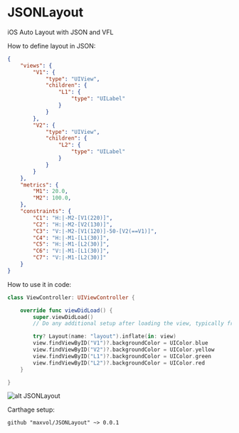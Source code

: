 # JSONLayout
iOS Auto Layout with JSON and VFL

How to define layout in JSON:
```json
{
    "views": {
        "V1": {
            "type": "UIView",
            "children": {
                "L1": {
                    "type": "UILabel"
                }
            }
        },
        "V2": {
            "type": "UIView",
            "children": {
                "L2": {
                    "type": "UILabel"
                }
            }
        }
    },
    "metrics": {
        "M1": 20.0,
        "M2": 100.0,
    },
    "constraints": {
        "C1": "H:|-M2-[V1(220)]",
        "C2": "H:|-M2-[V2(130)]",
        "C3": "V:|-M2-[V1(120)]-50-[V2(==V1)]",
        "C4": "H:|-M1-[L1(30)]",
        "C5": "H:|-M1-[L2(30)]",
        "C6": "V:|-M1-[L1(30)]",
        "C7": "V:|-M1-[L2(30)]"
    }
}
```
How to use it in code:
```swift
class ViewController: UIViewController {

    override func viewDidLoad() {
        super.viewDidLoad()
        // Do any additional setup after loading the view, typically from a nib.

        try? Layout(name: "layout").inflate(in: view)        
        view.findViewByID("V1")?.backgroundColor = UIColor.blue
        view.findViewByID("V2")?.backgroundColor = UIColor.yellow
        view.findViewByID("L1")?.backgroundColor = UIColor.green
        view.findViewByID("L2")?.backgroundColor = UIColor.red
    }

}
```
![alt JSONLayout](https://github.com/maxvol/JSONLayout/blob/master/JSONLayout.jpeg?raw=true)

Carthage setup:
```
github "maxvol/JSONLayout" ~> 0.0.1
```
